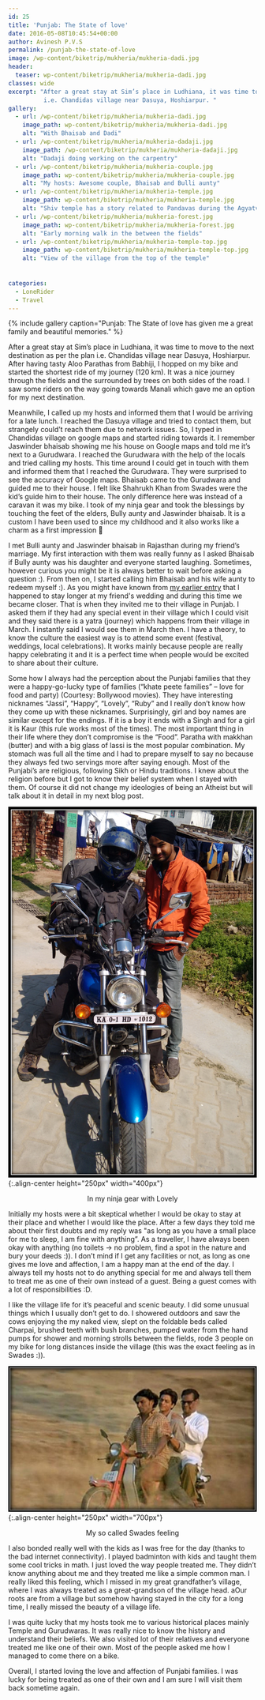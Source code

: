 ```yaml
---
id: 25
title: 'Punjab: The State of love'
date: 2016-05-08T10:45:54+00:00
author: Avinesh P.V.S
permalink: /punjab-the-state-of-love
image: /wp-content/biketrip/mukheria/mukheria-dadi.jpg
header:
  teaser: wp-content/biketrip/mukheria/mukheria-dadi.jpg
classes: wide
excerpt: "After a great stay at Sim’s place in Ludhiana, it was time to move to the next destination as per the plan 
          i.e. Chandidas village near Dasuya, Hoshiarpur. "
gallery:
  - url: /wp-content/biketrip/mukheria/mukheria-dadi.jpg
    image_path: wp-content/biketrip/mukheria/mukheria-dadi.jpg
    alt: "With Bhaisab and Dadi"
  - url: /wp-content/biketrip/mukheria/mukheria-dadaji.jpg
    image_path: /wp-content/biketrip/mukheria/mukheria-dadaji.jpg
    alt: "Dadaji doing working on the carpentry"
  - url: /wp-content/biketrip/mukheria/mukheria-couple.jpg
    image_path: wp-content/biketrip/mukheria/mukheria-couple.jpg
    alt: "My hosts: Awesome couple, Bhaisab and Bulli aunty"
  - url: /wp-content/biketrip/mukheria/mukheria-temple.jpg
    image_path: wp-content/biketrip/mukheria/mukheria-temple.jpg
    alt: "Shiv temple has a story related to Pandavas during the Agyatvas"
  - url: /wp-content/biketrip/mukheria/mukheria-forest.jpg
    image_path: wp-content/biketrip/mukheria/mukheria-forest.jpg
    alt: "Early morning walk in the between the fields"
  - url: /wp-content/biketrip/mukheria/mukheria-temple-top.jpg
    image_path: wp-content/biketrip/mukheria/mukheria-temple-top.jpg
    alt: "View of the village from the top of the temple"
  

categories:
  - LoneRider
  - Travel
---
```


{% include gallery caption="Punjab: The State of love has given me a great family and beautiful memories." %}
  
After a great stay at Sim’s place in Ludhiana, it was time to move to the next destination as per the plan 
i.e. Chandidas village near Dasuya, Hoshiarpur. 
After having tasty Aloo Parathas from Babhiji, I hopped on my bike and started the shortest ride of 
my journey (120 km). It was a nice journey through the fields and the surrounded by trees on both 
sides of the road. I saw some riders on the way going towards Manali which gave me an option for my next 
destination.

Meanwhile, I called up my hosts and informed them that I would be arriving for a late lunch. 
I reached the Dasuya village and tried to contact them, but strangely could’t reach them due to 
network issues. So, I typed in Chandidas village on google maps and started riding towards it. 
I remember Jaswinder bhaisab showing me his house on Google maps and told me it&#8217;s next to a Gurudwara.
I reached the Gurudwara with the help of the locals and tried calling my hosts. 
This time around I could get in touch with them and informed them that I reached the Gurudwara.
They were surprised to see the accuracy of Google maps. Bhaisab came to the Gurudwara and guided me 
to their house. I felt like Shahrukh Khan from Swades were the kid&#8217;s guide him to their house. 
The only difference here was instead of a caravan it was my bike. I took of my ninja gear and took the 
blessings by touching the feet of the elders, Bully aunty and Jaswinder bhaisab. 
It is a custom I have been used to since my childhood and it also works like a charm as a first impression 🙂
  
I met Bulli aunty and Jaswinder bhaisab in Rajasthan during my friend’s marriage. 
My first interaction with them was really funny as I asked Bhaisab if Bully aunty was his daughter 
and everyone started laughing. Sometimes, however curious you might be it is always better to wait 
before asking a question :). From then on, I started calling him Bhaisab and his wife aunty to redeem myself :).
As you might have known from [my earlier entry](/jaisalmer-the-golden-city) that I happened to stay longer at
my friend's wedding and during this time we became closer. 
That is when they invited me to their village in Punjab. 
I asked them if they had any special event in their village which I could visit and 
they said there is a yatra (journey) which happens from their village in March. 
I instantly said I would see them in March then. I have a theory, to know the culture the 
easiest way is to attend some event (festival, weddings, local celebrations). 
It works mainly because people are really happy celebrating it and it is a perfect time when 
people would be excited to share about their culture. 

Some how I always had the perception about the Punjabi families that they were a happy-go-lucky type of 
families (“khate peete families” &#8211; love for food and party) (Courtesy: Bollywood movies). 
They have interesting nicknames “Jassi”, “Happy”, “Lovely”, “Ruby” and I really don’t know how they
 come up with these nicknames. Surprisingly, girl and boy names are similar except for the endings. 
 If it is a boy it ends with a Singh and for a girl it is Kaur (this rule works most of the times). 
 The most important thing in their life where they don’t compromise is the “Food”. 
 Paratha with makkhan (butter) and with a big glass of lassi is the most popular combination. 
 My stomach was full all the time and I had to prepare myself to say no because they always fed two servings 
 more after saying enough. Most of the Punjabi’s are religious, following Sikh or Hindu traditions. 
 I knew about the religion before but I got to know their belief system when I stayed with them.
 Of course it did not change my ideologies of being an Atheist but will talk about it in detail in my next
 blog post.
 
 ![image-center](/wp-content/biketrip/mukheria/mukheria-lucky.jpg){:.align-center height="250px" width="400px"}
 
 <p align="center">
    In my ninja gear with Lovely
 </p>

Initially my hosts were a bit skeptical whether I would be okay to stay at their place and whether 
I would like the place. After a few days they told me about their first doubts and my reply was 
"as long as you have a small place for me to sleep, I am fine with anything”.
 As a traveller, I have always been okay with anything (no toilets -> no problem, find a spot in the nature and bury your deeds :)). I don’t mind if I get any facilities or not, as long as one gives me love and affection, I am a happy man at the end of the day. I always tell my hosts not to do anything special for me and always tell them to treat me as one of their own instead of a guest. Being a guest comes with a lot of responsibilities :D. 

I like the village life for it’s peaceful and scenic beauty. 
I did some unusual things which I usually don’t get to do. 
I showered outdoors and saw the cows enjoying the my naked view,
 slept on the foldable beds called Charpai, brushed teeth with bush branches, 
 pumped water from the hand pumps for shower and morning strolls between the fields,
 rode 3 people on my bike for long distances inside the village (this was the exact feeling as in Swades :)). 

![image-center](/wp-content/biketrip/mukheria/swades_pic.jpg){:.align-center height="250px" width="700px"}

  <p align="center">
    My so called Swades feeling
  </p>

I also bonded really well with the kids as I was free for the day (thanks to the bad internet connectivity). 
I played badminton with kids and taught them some cool tricks in math. 
I just loved the way people treated me. 
They didn’t know anything about me and they treated me like a simple common man. 
I really liked this feeling, which I missed in my great grandfather’s village, 
where I was always treated as a great-grandson of the village head. 
aOur roots are from a village 
but somehow having stayed in the city for a long time, I really missed the beauty of a village life. 

I was quite lucky that my hosts took me to various historical places mainly Temple and Gurudwaras. 
It was really nice to know the history and understand their beliefs. We also visited lot of their relatives 
and everyone treated me like one of their own. Most of the people asked me how I managed to come 
there on a bike. 

Overall, I started loving the love and affection of Punjabi families. 
I was lucky for being treated as one of their own and I am sure I will visit 
them back sometime again.